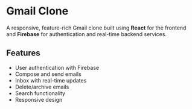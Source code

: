 #  Gmail Clone

A responsive, feature-rich Gmail clone built using **React** for the frontend and **Firebase** for authentication and real-time backend services.

##  Features

-  User authentication with Firebase
-  Compose and send emails
-  Inbox with real-time updates
-  Delete/archive emails
-  Search functionality
-  Responsive design
